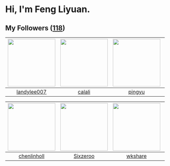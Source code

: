 # Hi, I'm Feng Liyuan.

## My Followers ([118](https://github.com/SunRunAway?tab=followers))

| <img src="https://avatars.githubusercontent.com/u/8664695?v=4" width="150" height="150" /> | <img src="https://avatars.githubusercontent.com/u/15995588?v=4" width="150" height="150" /> | <img src="https://avatars.githubusercontent.com/u/1907938?v=4" width="150" height="150" /> | <img src="https://avatars.githubusercontent.com/u/10694566?v=4" width="150" height="150" /> |
| :----------------------------------------------------------------------------------------: | :-----------------------------------------------------------------------------------------: | :----------------------------------------------------------------------------------------: | :-----------------------------------------------------------------------------------------: |
|                        [landylee007](https://github.com/landylee007)                       |                             [calali](https://github.com/calali)                             |                             [pingyu](https://github.com/pingyu)                            |                         [zhuboshuai](https://github.com/zhuboshuai)                         |

| <img src="https://avatars.githubusercontent.com/u/14999922?v=4" width="150" height="150" /> | <img src="https://avatars.githubusercontent.com/u/20949383?v=4" width="150" height="150" /> | <img src="https://avatars.githubusercontent.com/u/2918384?v=4" width="150" height="150" /> | <img src="https://avatars.githubusercontent.com/u/250445?v=4" width="150" height="150" /> |
| :-----------------------------------------------------------------------------------------: | :-----------------------------------------------------------------------------------------: | :----------------------------------------------------------------------------------------: | :---------------------------------------------------------------------------------------: |
|                        [chenlinholl](https://github.com/chenlinholl)                        |                           [Sixzeroo](https://github.com/Sixzeroo)                           |                            [wkshare](https://github.com/wkshare)                           |                           [batermj](https://github.com/batermj)                           |